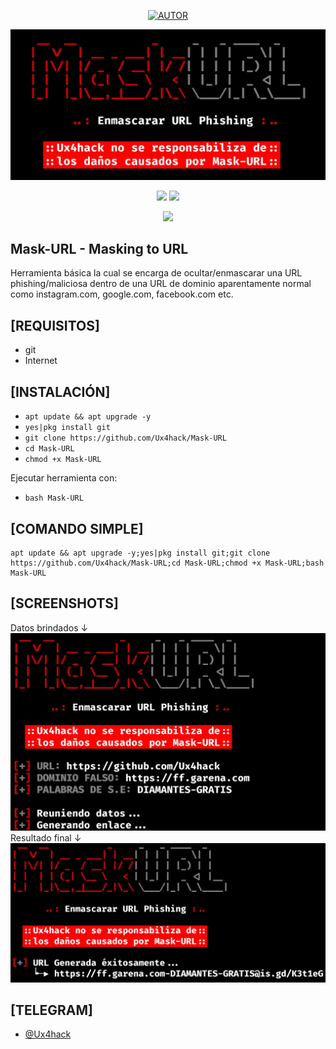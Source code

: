 <p align="center"><a href="https://github.com/Ux4hack"><img title="AUTOR" src="https://img.shields.io/badge/AUTOR-::: Ux4hack :::-svg?style=for-the-badge&color=FF0000&logo=github"></a>

![Mask-URL](https://github.com/Ux4hack/Mask-URL/blob/main/src/Mask-URL1.jpg)

<p align="center">
<img src="https://img.shields.io/badge/Leng-bash- style=flat-square">
<img src="https://img.shields.io/badge/For-Termux-&=colorB60909?style=flat-square">
</p>

<p align="center">
<img src="https://img.shields.io/badge/Open%20Source-Yes-&color=FF0000?style=flat-square">
</p>

## Mask-URL - Masking to URL
Herramienta básica la cual se encarga de ocultar/enmascarar una URL phishing/maliciosa dentro de una URL de dominio aparentamente normal como instagram.com, google.com, facebook.com etc.

## [REQUISITOS]
* git
* Internet 

## [INSTALACIÓN]
* `apt update && apt upgrade -y`
* `yes|pkg install git`
* `git clone https://github.com/Ux4hack/Mask-URL`
* `cd Mask-URL`
* `chmod +x Mask-URL`

Ejecutar herramienta con:

* `bash Mask-URL`

## [COMANDO SIMPLE]
```
apt update && apt upgrade -y;yes|pkg install git;git clone https://github.com/Ux4hack/Mask-URL;cd Mask-URL;chmod +x Mask-URL;bash Mask-URL
```

## [SCREENSHOTS]
Datos brindados ↓
![Mask-URL](https://github.com/Ux4hack/Mask-URL/blob/main/src/Mask-URL2.jpg)
Resultado final ↓
![Mask-URL](https://github.com/Ux4hack/Mask-URL/blob/main/src/Mask-URL3.jpg)

## [TELEGRAM]
* [@Ux4hack](https://t.me/Ux4hack "Ux4hack")
